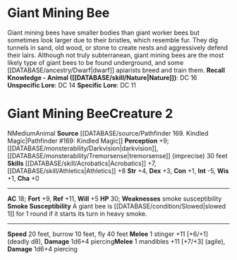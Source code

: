 ﻿---
ac: '18'
alignment: N
all_resistance: null
burrow_speed: '10'
charisma: '+0'
climb_speed: null
constitution: '+1'
creature_ability:
- Smoke Susceptibility
creature_family: '[[DATABASE/monsterfamily/Giant Bee|Giant Bee]]'
description: 'Giant mining bees have smaller bodies than giant worker bees but sometimes
  look larger due to their bristles, which resemble fur. They dig tunnels in sand,
  old wood, or stone to create nests and aggressively defend their lairs. Although
  not truly subterranean, giant mining bees are the most likely type of giant bees
  to be found underground, and some [[DATABASE/ancestry/Dwarf|dwarf]] apiarists breed
  and train them.<br/><br/><b><u>Recall Knowledge - Animal</u> ( [[DATABASE/skill/Nature|Nature]]
  )</b>: DC 16<br/><b><u>Unspecific Lore</u></b>: DC 14<br/><b><u>Specific Lore</u></b>:
  DC 11'
dexterity: '+3'
element: null
fly_speed: '40'
fortitude: '+9'
hardness: null
hp: '30'
id: '1610'
immunity: null
intelligence: '-5'
land_speed: '20'
language: null
level: '2'
max_speed: '40'
name: Giant Mining Bee
perception: '+9'
rarity: Common
reflex: '+11'
resistance: null
rus_type_level: null
school: null
sense:
- '[[DATABASE/monsterability/Darkvision|darkvision]]'
- '[[DATABASE/monsterability/Tremorsense|tremorsense]] (imprecise) 30 feet'
size: Medium
skill:
- '[[DATABASE/skill/Acrobatics|Acrobatics]] +7'
- '[[DATABASE/skill/Athletics|Athletics]] +8'
source: '[[DATABASE/source/Pathfinder 169. Kindled Magic|Pathfinder #169: Kindled
  Magic]]'
speed:
- 20 feet
- burrow 10 feet
- fly 40 feet
spell: null
strength: '+4'
strength_req: '4'
strongest_save:
- Reflex
swim_speed: null
trait:
- '[[DATABASE/trait/Animal|Animal]]'
type: Creature
vision: Darkvision
weakest_save:
- Will
weakness:
- smoke susceptibility
will: '+5'
wisdom: '+1'

---
# Giant Mining Bee

Giant mining bees have smaller bodies than giant worker bees but sometimes look larger due to their bristles, which resemble fur. They dig tunnels in sand, old wood, or stone to create nests and aggressively defend their lairs. Although not truly subterranean, giant mining bees are the most likely type of giant bees to be found underground, and some [[DATABASE/ancestry/Dwarf|dwarf]] apiarists breed and train them.
**Recall Knowledge - Animal ([[DATABASE/skill/Nature|Nature]])**: DC 16
**Unspecific Lore**: DC 14
**Specific Lore**: DC 11

# Giant Mining Bee<span class="item-type">Creature 2</span>

<span class="trait-alignment item-trait">N</span><span class="trait-size item-trait">Medium</span><span class="item-trait">Animal</span>
**Source** [[DATABASE/source/Pathfinder 169. Kindled Magic|Pathfinder #169: Kindled Magic]]
**Perception** +9; [[DATABASE/monsterability/Darkvision|darkvision]], [[DATABASE/monsterability/Tremorsense|tremorsense]] (imprecise) 30 feet
**Skills** [[DATABASE/skill/Acrobatics|Acrobatics]] +7, [[DATABASE/skill/Athletics|Athletics]] +8
**Str** +4, **Dex** +3, **Con** +1, **Int** -5, **Wis** +1, **Cha** +0

---
**AC** 18; **Fort** +9, **Ref** +11, **Will** +5
**HP** 30; **Weaknesses** smoke susceptibility
<span class="in-box-ability">**Smoke Susceptibility** A giant bee is [[DATABASE/condition/Slowed|slowed 1]] for 1 round if it starts its turn in heavy smoke.</span>

---
**Speed** 20 feet, burrow 10 feet, fly 40 feet
<span class="in-box-ability">**Melee** <span class="action-icon">1</span> stinger +11 [+6/+1] (deadly d8), **Damage** 1d6+4 piercing</span><span class="in-box-ability">**Melee** <span class="action-icon">1</span> mandibles +11 [+7/+3] (agile), **Damage** 1d6+4 piercing</span>